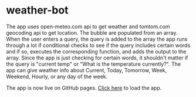 # weather-bot
The app uses open-meteo.com api to get weather and tomtom.com geocoding api to get location. The bubble are populated from an array. When the user enters a query, the query is added to the array the app runs through a lot if conditional checks to see if the query includes certain words and if so, executes the corresponding function, and adds the output to the array. Since the app is just checking for certain words, it shouldn't matter if the query is "current temp" or "What is the temperature currently?". The app can give weather info about Current, Today, Tomorrow, Week, Weekend, Hourly, or any day of the week.

The app is now live on GitHub pages. [Click here](https://ryanmontville.github.io/weather-bot/) to load the app.
